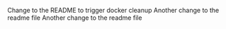 
Change to the README to trigger docker cleanup
Another change to the readme file
Another change to the readme file
